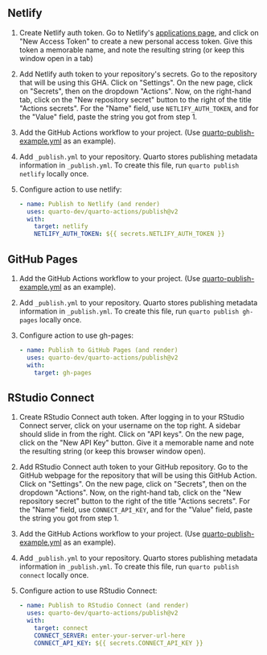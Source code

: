 ## Netlify 

1. Create Netlify auth token. Go to Netlify's [applications page](https://app.netlify.com/user/applications), and click on "New Access Token" to create a new personal access token.
Give this token a memorable name, and note the resulting string (or keep this window open in a tab)

2. Add Netlify auth token to your repository's secrets. Go to the repository that will be using this GHA. Click on "Settings". On the new page, click on "Secrets", then on the dropdown "Actions". Now, on the right-hand tab, click on the "New repository secret" button to the right of the title "Actions secrets". For the "Name" field, use `NETLIFY_AUTH_TOKEN`, and for the "Value" field, paste the string you got from step 1.

3. Add the GitHub Actions workflow to your project. (Use [quarto-publish-example.yml](https://github.com/quarto-dev/quarto-actions/blob/main/examples/quarto-publish-example.yml) as an example).

4. Add `_publish.yml` to your repository. Quarto stores publishing metadata information in `_publish.yml`. To create this file, run `quarto publish netlify` locally once.

5. Configure action to use netlify:
   
   ```yaml
   - name: Publish to Netlify (and render)
     uses: quarto-dev/quarto-actions/publish@v2
     with:
       target: netlify
       NETLIFY_AUTH_TOKEN: ${{ secrets.NETLIFY_AUTH_TOKEN }}
   ```

## GitHub Pages

1. Add the GitHub Actions workflow to your project. (Use [quarto-publish-example.yml](https://github.com/quarto-dev/quarto-actions/blob/main/examples/quarto-publish-example.yml) as an example).

2. Add `_publish.yml` to your repository. Quarto stores publishing metadata information in `_publish.yml`. To create this file, run `quarto publish gh-pages` locally once.

3. Configure action to use gh-pages:

   ```yaml
   - name: Publish to GitHub Pages (and render)
     uses: quarto-dev/quarto-actions/publish@v2
     with:
       target: gh-pages
   ```

## RStudio Connect

1. Create RStudio Connect auth token.  After logging in to your RStudio Connect server, click on your username on the top right. A sidebar should slide in from the right. Click on "API keys". On the new page, click on the "New API Key" button. Give it a memorable name and note the resulting string (or keep this browser window open).

2. Add RStudio Connect auth token to your GitHub repository. Go to the GitHub webpage for the repository that will be using this GitHub Action. Click on "Settings". On the new page, click on "Secrets", then on the dropdown "Actions". Now, on the right-hand tab, click on the "New repository secret" button to the right of the title "Actions secrets". For the "Name" field, use `CONNECT_API_KEY`, and for the "Value" field, paste the string you got from step 1.

3. Add the GitHub Actions workflow to your project. (Use [quarto-publish-example.yml](https://github.com/quarto-dev/quarto-actions/blob/main/examples/quarto-publish-example.yml) as an example).

4. Add `_publish.yml` to your repository. Quarto stores publishing metadata information in `_publish.yml`. To create this file, run `quarto publish connect` locally once.

5. Configure action to use RStudio Connect:

   ```yaml
   - name: Publish to RStudio Connect (and render)
     uses: quarto-dev/quarto-actions/publish@v2
     with:
       target: connect
       CONNECT_SERVER: enter-your-server-url-here
       CONNECT_API_KEY: ${{ secrets.CONNECT_API_KEY }} 
   ```



